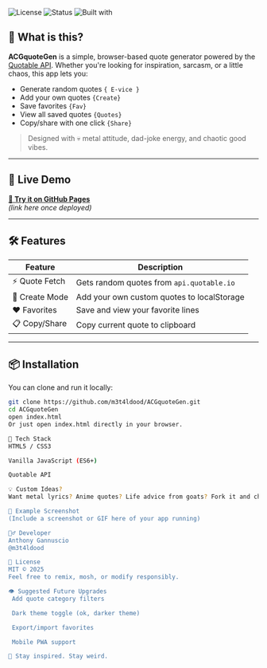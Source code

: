 ![License](https://img.shields.io/badge/license-MIT-blue)
![Status](https://img.shields.io/badge/status-alpha-red)
![Built with](https://img.shields.io/badge/built%20with-JavaScript-ffb400?logo=javascript)

## 🤘 What is this?
**ACGquoteGen** is a simple, browser-based quote generator powered by the [Quotable API](https://api.quotable.io). Whether you're looking for inspiration, sarcasm, or a little chaos, this app lets you:

- Generate random quotes `{ E-vice }`
- Add your own quotes `{Create}`
- Save favorites `{Fav}`
- View all saved quotes `{Quotes}`
- Copy/share with one click `{Share}`

> Designed with 💀 metal attitude, dad-joke energy, and chaotic good vibes.

---

## 🚀 Live Demo
**[🔗 Try it on GitHub Pages](#)**  
*(link here once deployed)*

---

## 🛠 Features

| Feature        | Description                              |
| -------------- | ---------------------------------------- |
| ⚡ Quote Fetch | Gets random quotes from `api.quotable.io` |
| 🧠 Create Mode | Add your own custom quotes to localStorage |
| ❤️ Favorites   | Save and view your favorite lines         |
| 📋 Copy/Share | Copy current quote to clipboard            |

---

## 📦 Installation

You can clone and run it locally:

```bash
git clone https://github.com/m3t4ldood/ACGquoteGen.git
cd ACGquoteGen
open index.html
Or just open index.html directly in your browser.

🧬 Tech Stack
HTML5 / CSS3

Vanilla JavaScript (ES6+)

Quotable API

💡 Custom Ideas?
Want metal lyrics? Anime quotes? Life advice from goats? Fork it and change the API endpoint or quote source — it's plug-and-play.

📖 Example Screenshot
(Include a screenshot or GIF here of your app running)

🧙‍♂️ Developer
Anthony Gannuscio
@m3t4ldood

📄 License
MIT © 2025
Feel free to remix, mosh, or modify responsibly.

👁 Suggested Future Upgrades
 Add quote category filters

 Dark theme toggle (ok, darker theme)

 Export/import favorites

 Mobile PWA support

🤘 Stay inspired. Stay weird.

